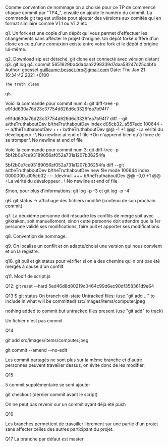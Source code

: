 Comme convention de nommage on a choisie pour ce TP de commencé chaque commit par "TP4_", ensuite on ajoute le numéro du commit.
La commande git tag est utilisée pour ajouter des vérsions aux comités qui en format similaire comme V1.1 ou V1.2 etc

q1.
Un fork est une copie d'un dépôt qui vous permet d'effectuer les changements sans affecter le projet d'origine. 
Un dépôt forké diffère d'un clone en ce qu'une connexion existe entre votre fork et le dépôt d'origine lui-même. 

q2. Download zip est détaché, git clone est connecté avec vérsion distant
q3. git log
q4. 
commit 5651629bb4da4aa2298339d7daa58247d25c4bfb
Author: gbesset <guillaume.besset.pro@gmail.com>
Date:   Thu Jan 21 16:34:42 2021 +0100

    The truth clean
	
q5.

Voici la commande pour commit num 4:
git diff-tree -p e91dd630a76d23c37754d626d6c3326fea7b94f7

e91dd630a76d23c37754d626d6c3326fea7b94f7
diff --git a/theTruthaboutDev b/theTruthaboutDev
index d05cb32..a557edc 100644
--- a/theTruthaboutDev
+++ b/theTruthaboutDev
@@ -1 +1 @@
-La vérité du développeur :
\ No newline at end of file
+On n'apprend bien qu'à force de se tromper
\ No newline at end of file

Voici la commande pour commit num 3:
git diff-tree -p 5bf2b0e7ce93189056af052a731a1207b36254fa

5bf2b0e7ce93189056af052a731a1207b36254fa
diff --git a/theTruthaboutDev b/theTruthaboutDev
new file mode 100644
index 0000000..d05cb32
--- /dev/null
+++ b/theTruthaboutDev
@@ -0,0 +1 @@
+La vérité du développeur :
\ No newline at end of file

Sinon, pour plus d'informations: 
git log -p -3 et git log -p -4

q6.
git status -> affichage des fichiers modifié (contenu de son prochain commit)

q7.
La deuxième personne doit résoudre les conflits de merge  soit avec gitkraken, soit manuellement, 
sinon cette personne doit attendre que la 1er personne validé ses modifications, faire pull et apporter ses  modifications.

q8.
Convention de nommage. 

q9.
On localise un conflit et on adapte/choisi une version qui nous convient et on la régistre.

q10.
git pull  et git status pour vérifier si on a des chemins qui n'ont pas été mergés à cause d'un confilt.

q11.
Modif de script.js

 Q12:
git reset --hard  5ed46d8d80219c0464c99d6ec90df358361d9e64


Q13
$ git status
On branch old-state
Untracked files:
  (use "git add <file>..." to include in what will be committed)
        src/images/items/computer.jpeg

nothing added to commit but untracked files present (use "git add" to track)

Un fichier n'est pas commit

Q14

git add src/images/items/computer.jpeg

git commit --amend --no-edit

Les commit partagés ne sont plus sur la même branche et d'autre personnes peuvent travailler dessus, on évite donc de les modifier.

Q15

5 commit supplémentaire se sont ajouter

git checkout (dernier commit avant le script)

On ne peut pas revenir sur un commit ayant déjà été push



Q16

Les branches permettent de travailler librement sur une partie d'un projet sans affecter celles des autres participant du projet.

Q17 
La branche par défaut est master




